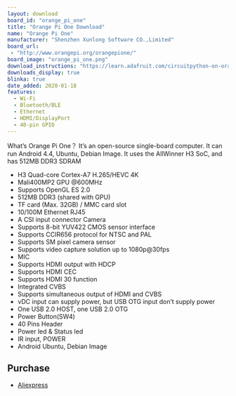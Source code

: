 ```yaml
---
layout: download
board_id: "orange_pi_one"
title: "Orange Pi One Download"
name: "Orange Pi One"
manufacturer: "Shenzhen Xunlong Software CO.,Limited"
board_url:
 - "http://www.orangepi.org/orangepione/"
board_image: "orange_pi_one.png"
download_instructions: "https://learn.adafruit.com/circuitpython-on-orangepi-linux/circuitpython-orangepi"
downloads_display: true
blinka: true
date_added: 2020-01-18
features:
  - Wi-Fi
  - Bluetooth/BLE
  - Ethernet
  - HDMI/DisplayPort
  - 40-pin GPIO
---
```


What’s Orange Pi One？ It’s an open-source single-board computer. It can run Android 4.4, Ubuntu, Debian Image. It uses the AllWinner H3 SoC, and has 512MB DDR3 SDRAM

- H3 Quad-core Cortex-A7 H.265/HEVC 4K
- Mali400MP2 GPU @600MHz
- Supports OpenGL ES 2.0
- 512MB DDR3 (shared with GPU)
- TF card (Max. 32GB) / MMC card slot
- 10/100M Ethernet RJ45
- A CSI input connector Camera
- Supports 8-bit YUV422 CMOS sensor interface
- Supports CCIR656 protocol for NTSC and PAL
- Supports SM pixel camera sensor
- Supports video capture solution up to 1080p@30fps
- MIC
- Supports HDMI output with HDCP
- Supports HDMI CEC
- Supports HDMI 30 function
- Integrated CVBS
- Supports simultaneous output of HDMI and CVBS
- vDC input can supply power, but USB OTG input don’t supply power
- One USB 2.0 HOST, one USB 2.0 OTG
- Power Button(SW4)
- 40 Pins Header
- Power led & Status led
- IR input, POWER
- Android Ubuntu, Debian Image

## Purchase
* [Aliexpress](https://www.aliexpress.com/item/32603308880.html?spm=2114.12010612.8148356.1.71126d5axQJcvl)
